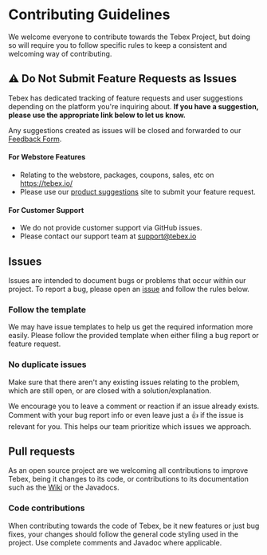 [issue]: https://github.com/tebexio/TebexCheckout-OpenAPI/issues/new

[wiki]: https://docs.tebex.io/creators/

[master]: https://github.com/tebexio/TebexCheckout-OpenAPI/tree/main

[feedback form]: https://wkf.ms/45PQwfE

[product suggestions]: https://suggestions.tebex.io/

# Contributing Guidelines

We welcome everyone to contribute towards the Tebex Project, but doing so will require you to follow specific rules to
keep a consistent and welcoming way of contributing.

## ⚠️ Do Not Submit Feature Requests as Issues

Tebex has dedicated tracking of feature requests and user suggestions depending on the platform you're inquiring about. **If you have a suggestion, please use the appropriate link below to let us know.**

Any suggestions created as issues will be closed and forwarded to our [Feedback Form].

#### For Webstore Features
- Relating to the webstore, packages, coupons, sales, etc on https://tebex.io/
- Please use our [product suggestions] site to submit your feature request.

#### For Customer Support
- We do not provide customer support via GitHub issues.
- Please contact our support team at [support@tebex.io](mailto:support@tebex.io)

## Issues

Issues are intended to document bugs or problems that occur within our project. To report a bug, please open an [issue] and follow the rules below.

### Follow the template

We may have issue templates to help us get the required information more easily. Please follow the provided template when
either filing a bug report or feature request.

### No duplicate issues

Make sure that there aren't any existing issues relating to the problem, which are still open, or are closed with a solution/explanation.

We encourage you to leave a comment or reaction if an issue already exists. Comment with your bug report info or even leave just a 👍 if the issue is relevant for you. This helps our team prioritize which issues we approach.

## Pull requests

As an open source project are we welcoming all contributions to improve Tebex, being it changes to its code, or
contributions to its documentation such as the [Wiki] or the Javadocs.

### Code contributions
When contributing towards the code of Tebex, be it new features or just bug fixes, your changes should follow the
general code styling used in the project. Use complete comments and Javadoc where applicable.